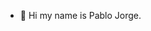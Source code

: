 - 👋 Hi my name is Pablo Jorge. 
<!---
- 👀 I’m interested in ...
- 🌱 I’m currently learning ...
- 💞️ I’m looking to collaborate on ...
- 📫 How to reach me ...


pjhh-ciencias/pjhh-ciencias is a ✨ special ✨ repository because its `README.md` (this file) appears on your GitHub profile.
You can click the Preview link to take a look at your changes.
--->
